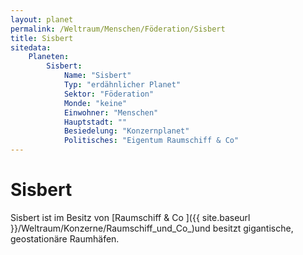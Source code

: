 ```yaml
---
layout: planet
permalink: /Weltraum/Menschen/Föderation/Sisbert
title: Sisbert
sitedata:
    Planeten:
        Sisbert:
            Name: "Sisbert"
            Typ: "erdähnlicher Planet"
            Sektor: "Föderation"
            Monde: "keine"
            Einwohner: "Menschen"
            Hauptstadt: ""
            Besiedelung: "Konzernplanet"
            Politisches: "Eigentum Raumschiff & Co"
---
```


# Sisbert

Sisbert ist im Besitz von [Raumschiff &amp; Co ]({{ site.baseurl }}/Weltraum/Konzerne/Raumschiff_und_Co_)und besitzt gigantische, geostationäre Raumhäfen.
